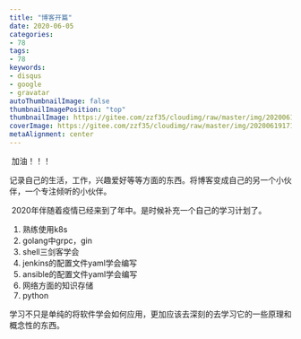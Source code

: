```yaml
---
title: "博客开篇"
date: 2020-06-05
categories:
- 78
tags:
- 78
keywords:
- disqus
- google
- gravatar
autoThumbnailImage: false
thumbnailImagePosition: "top"
thumbnailImage: https://gitee.com/zzf35/cloudimg/raw/master/img/20200619171243.jpg
coverImage: https://gitee.com/zzf35/cloudimg/raw/master/img/20200619171233.jpg
metaAlignment: center
---
```


​    加油！！！
<!--more-->

记录自己的生活，工作，兴趣爱好等等方面的东西。将博客变成自己的另一个小伙伴，一个专注倾听的小伙伴。



​    2020年伴随着疫情已经来到了年中。是时候补充一个自己的学习计划了。

1. 熟练使用k8s
2. golang中grpc，gin
3. shell三剑客学会
4. jenkins的配置文件yaml学会编写
5. ansible的配置文件yaml学会编写
6. 网络方面的知识存储
7. python

学习不只是单纯的将软件学会如何应用，更加应该去深刻的去学习它的一些原理和概念性的东西。